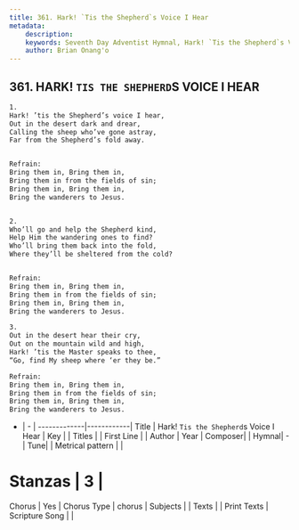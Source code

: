 ```yaml
---
title: 361. Hark! `Tis the Shepherd`s Voice I Hear
metadata:
    description: 
    keywords: Seventh Day Adventist Hymnal, Hark! `Tis the Shepherd`s Voice I Hear, , 
    author: Brian Onang'o
---
```



## 361. HARK! `TIS THE SHEPHERD`S VOICE I HEAR

```txt
1.
Hark! ’tis the Shepherd’s voice I hear,
Out in the desert dark and drear,
Calling the sheep who’ve gone astray,
Far from the Shepherd’s fold away.


Refrain:
Bring them in, Bring them in,
Bring them in from the fields of sin;
Bring them in, Bring them in,
Bring the wanderers to Jesus.


2.
Who’ll go and help the Shepherd kind,
Help Him the wandering ones to find?
Who’ll bring them back into the fold,
Where they’ll be sheltered from the cold?


Refrain:
Bring them in, Bring them in,
Bring them in from the fields of sin;
Bring them in, Bring them in,
Bring the wanderers to Jesus.

3.
Out in the desert hear their cry,
Out on the mountain wild and high,
Hark! ’tis the Master speaks to thee,
“Go, find My sheep where ‘er they be.”

Refrain:
Bring them in, Bring them in,
Bring them in from the fields of sin;
Bring them in, Bring them in,
Bring the wanderers to Jesus.

```

- |   -  |
-------------|------------|
Title | Hark! `Tis the Shepherd`s Voice I Hear |
Key |  |
Titles |  |
First Line |  |
Author | 
Year | 
Composer|  |
Hymnal|  - |
Tune|  |
Metrical pattern | |
# Stanzas | 3 |
Chorus | Yes |
Chorus Type | chorus |
Subjects |  |
Texts |  |
Print Texts | 
Scripture Song |  |
  
